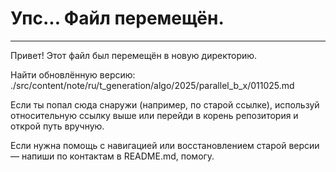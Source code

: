 # Упс... Файл перемещён.
---

Привет! Этот файл был перемещён в новую директорию.

Найти обновлённую версию: ./src/content/note/ru/t_generation/algo/2025/parallel_b_x/011025.md

Если ты попал сюда снаружи (например, по старой ссылке), используй относительную ссылку выше или перейди в корень репозитория и открой путь вручную.

Если нужна помощь с навигацией или восстановлением старой версии — напиши по контактам в README.md, помогу.